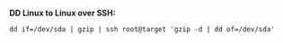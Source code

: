 **DD Linux to Linux over SSH:**
```
dd if=/dev/sda | gzip | ssh root@target 'gzip -d | dd of=/dev/sda'
```
